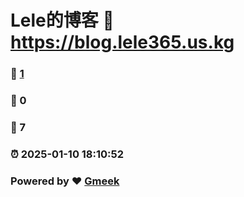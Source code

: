 # Lele的博客 :link: https://blog.lele365.us.kg 
### :page_facing_up: [1](https://blog.lele365.us.kg/tag.html) 
### :speech_balloon: 0 
### :hibiscus: 7 
### :alarm_clock: 2025-01-10 18:10:52 
### Powered by :heart: [Gmeek](https://github.com/Meekdai/Gmeek)
